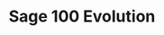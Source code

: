 ---
title: "Sage 100 Evolution"
seoTitle: "Sage 100 Evolution integration"
seoDescription: "Here’s how Sage 100 Evolution works with your applications to streamline your workflow."
summary: "Formerly Sage Evolution Standard: Ideal for growing companies to manage products, orders, customers, finances and operations."
lead: "Stock2Shop can integrate Sage 100 Evolution with various B2B and B2C ecommerce and logistic applications. Here is how we can help you automate your business."
image: "/uploads/logo-platform-sage-100-evolution.png"
imageAlt: sage 100 evolution logo
type: "source"
source: "sage-100-evolution"
tags: ["erp"]
aliases:
    - /integrations/sage-pastel-evolution/
---